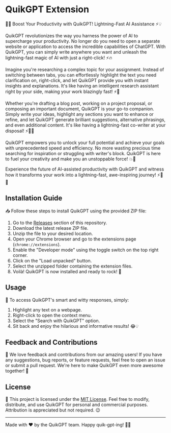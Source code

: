 # QuikGPT Extension

💨🚀 Boost Your Productivity with QuikGPT! Lightning-Fast AI Assistance ⚡💡

QuikGPT revolutionizes the way you harness the power of AI to supercharge your productivity. No longer do you need to open a separate website or application to access the incredible capabilities of ChatGPT. With QuikGPT, you can simply write anywhere you want and unleash the lightning-fast magic of AI with just a right-click! ⚡🔥

Imagine you're researching a complex topic for your assignment. Instead of switching between tabs, you can effortlessly highlight the text you need clarification on, right-click, and let QuikGPT provide you with instant insights and explanations. It's like having an intelligent research assistant right by your side, making your work blazingly fast! ⚡💪

Whether you're drafting a blog post, working on a project proposal, or composing an important document, QuikGPT is your go-to companion. Simply write your ideas, highlight any sections you want to enhance or refine, and let QuikGPT generate brilliant suggestions, alternative phrasings, and even additional content. It's like having a lightning-fast co-writer at your disposal! ⚡📝💫

QuikGPT empowers you to unlock your full potential and achieve your goals with unprecedented speed and efficiency. No more wasting precious time searching for inspiration or struggling with writer's block. QuikGPT is here to fuel your creativity and make you an unstoppable force! 💥🌟

Experience the future of AI-assisted productivity with QuikGPT and witness how it transforms your work into a lightning-fast, awe-inspiring journey! ⚡🚀💡

## Installation Guide

📥 Follow these steps to install QuikGPT using the provided ZIP file:

1. Go to the [Releases](https://github.com/your-repo/releases) section of this repository.
2. Download the latest release ZIP file.
3. Unzip the file to your desired location.
4. Open your Chrome browser and go to the extensions page (`chrome://extensions`).
5. Enable the "Developer mode" using the toggle switch on the top right corner.
6. Click on the "Load unpacked" button.
7. Select the unzipped folder containing the extension files.
8. Voilà! QuikGPT is now installed and ready to rock! 🎉

## Usage

💬 To access QuikGPT's smart and witty responses, simply:

1. Highlight any text on a webpage.
2. Right-click to open the context menu.
3. Select the "Search with QuikGPT" option.
4. Sit back and enjoy the hilarious and informative results! 😂💡

## Feedback and Contributions

💌 We love feedback and contributions from our amazing users! If you have any suggestions, bug reports, or feature requests, feel free to open an issue or submit a pull request. We're here to make QuikGPT even more awesome together! 🙌

## License

📜 This project is licensed under the [MIT License](LICENSE). Feel free to modify, distribute, and use QuikGPT for personal and commercial purposes. Attribution is appreciated but not required. 😉

---

Made with ❤️ by the QuikGPT team. Happy quik-gpt-ing! 🚀✨
